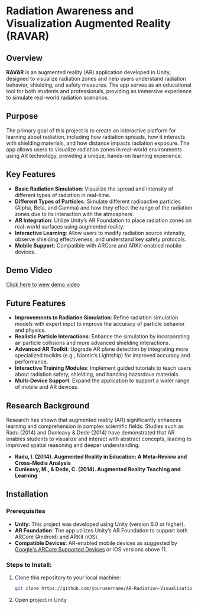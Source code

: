# Radiation Awareness and Visualization Augmented Reality (RAVAR)

## Overview
**RAVAR** is an augmented reality (AR) application developed in Unity, designed to visualize radiation zones and help users understand radiation behavior, shielding, and safety measures. The app serves as an educational tool for both students and professionals, providing an immersive experience to simulate real-world radiation scenarios.

## Purpose
The primary goal of this project is to create an interactive platform for learning about radiation, including how radiation spreads, how it interacts with shielding materials, and how distance impacts radiation exposure. The app allows users to visualize radiation zones in real-world environments using AR technology, providing a unique, hands-on learning experience.

## Key Features
- **Basic Radiation Simulation**: Visualize the spread and intensity of different types of radiation in real-time.
- **Different Types of Particles**: Simulate different radioactive particles (Alpha, Beta, and Gamma) and how they effect the range of the radiation zones due to its interaction with the atmosphere.
- **AR Integration**: Utilize Unity’s AR Foundation to place radiation zones on real-world surfaces using augmented reality.
- **Interactive Learning**: Allow users to modify radiation source intensity, observe shielding effectiveness, and understand key safety protocols.
- **Mobile Support**: Compatible with ARCore and ARKit-enabled mobile devices.

## Demo Video
[Click here to view demo video](https://drive.google.com/file/d/1CCrZWGVWk1hqCeLJNw0elWNrCEaTuroo/view?usp=sharing)

## Future Features
- **Improvements to Radiation Simulation**: Refine radiation simulation models with expert input to improve the accuracy of particle behavior and physics.
- **Realistic Particle Interactions**: Enhance the simulation by incorporating air particle collisions and more advanced shielding interactions.
- **Advanced AR Toolkit**: Upgrade AR plane detection by integrating more specialized toolkits (e.g., Niantic’s Lightship) for improved accuracy and performance.
- **Interactive Training Modules**: Implement guided tutorials to teach users about radiation safety, shielding, and handling hazardous materials.
- **Multi-Device Support**: Expand the application to support a wider range of mobile and AR devices.

## Research Background
Research has shown that augmented reality (AR) significantly enhances learning and comprehension in complex scientific fields. Studies such as Radu (2014) and Dunleavy & Dede (2014) have demonstrated that AR enables students to visualize and interact with abstract concepts, leading to improved spatial reasoning and deeper understanding.

- **Radu, I. (2014). Augmented Reality in Education: A Meta-Review and Cross-Media Analysis**  
- **Dunleavy, M., & Dede, C. (2014). Augmented Reality Teaching and Learning**

## Installation
### Prerequisites
- **Unity**: This project was developed using Unity (version 6.0 or higher).
- **AR Foundation**: The app utilizes Unity’s AR Foundation to support both ARCore (Android) and ARKit (iOS).
- **Compatible Devices**: AR-enabled mobile devices as suggested by [Google's ARCore Supported Devices](https://developers.google.com/ar/devices) or iOS versions above 11.

### Steps to Install:
1. Clone this repository to your local machine:
   ```bash
   git clone https://github.com/yourusername/AR-Radiation-Visualization.git

2. Open project in Unity

